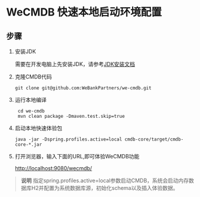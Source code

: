 # WeCMDB 快速本地启动环境配置

## 步骤
1. 安装JDK
	
	需要在开发电脑上先安装JDK，请参考[JDK安装文档](jdk_install_guide.md)

2. 克隆CMDB代码
	
	```shell script
    git clone git@github.com:WeBankPartners/we-cmdb.git
    ```

3. 运行本地编译
	
    ```shell script
     cd we-cmdb
     mvn clean package -Dmaven.test.skip=true
    ```

4. 启动本地快速体验包
    ```shell script
    java -jar -Dspring.profiles.active=local cmdb-core/target/cmdb-core-*.jar
    ```

5. 打开浏览器，输入下面的URL,即可体验WeCMDB功能  
  
   [http://localhost:9080/wecmdb/](http://localhost:9080/wecmdb/)
    
      
> **说明**
指定spring.profiles.active=local参数启动CMDB，系统会启动内存数据库H2并配置为系统数据库源，初始化schema以及插入体验数据。
